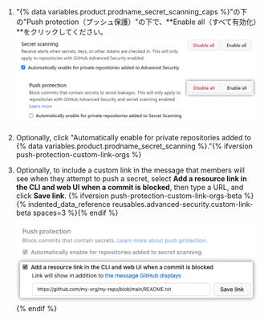 1. "{% data variables.product.prodname_secret_scanning_caps %}"の下の"Push protection（プッシュ保護）"の下で、**Enable all（すべて有効化）**をクリックしてください。 ![任意のOrganizationで{% data variables.product.prodname_secret_scanning %}のプッシュ保護を有効化する方法を示しているスクリーンショット](/assets/images/help/organizations/secret-scanning-enable-push-protection.png)
1. Optionally, click "Automatically enable for private repositories added to {% data variables.product.prodname_secret_scanning %}."{% ifversion push-protection-custom-link-orgs %}
1. Optionally, to include a custom link in the message that members will see when they attempt to push a secret, select **Add a resource link in the CLI and web UI when a commit is blocked**, then type a URL, and click **Save link**.
   {% ifversion push-protection-custom-link-orgs-beta %}{% indented_data_reference reusables.advanced-security.custom-link-beta spaces=3 %}{% endif %}

   ![Screenshot showing checkbox and text field for enabling a custom link](/assets/images/help/organizations/secret-scanning-custom-link.png){% endif %}